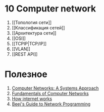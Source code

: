 # 10 Computer network
1. [[Топология сети]]
2. [[Классификация сетей]]
3. [[Архитектура сети]]
4. [[OSI]]
5. [[TCPIP|TCP/IP]]
6. [[VLAN]]
7. [[REST API]]

# Полезное
1. [Computer Networks: A Systems Approach](https://book.systemsapproach.org/index.html)
2. [Fundamentals of Computer Networks](https://web.archive.org/web/20210516124607/http://www.ini740.rocks/F20/index.html#top)
3. [How internet works](https://eater.net/inet)
4. [Beej's Guide to Network Programming](https://beej.us/guide/bgnet/html/)

